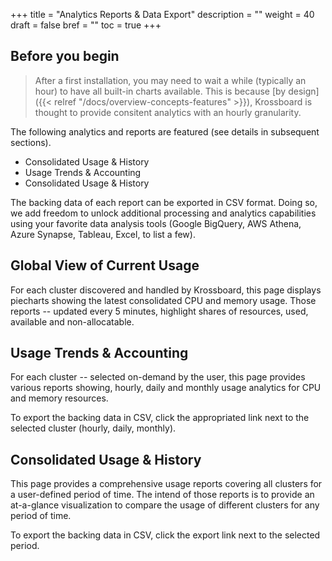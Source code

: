 +++
title = "Analytics Reports & Data Export"
description = ""
weight = 40
draft = false
bref = ""
toc = true 
+++

## Before you begin

> After a first installation, you may need to wait a while (typically an hour) to have all built-in charts available. This is because [by design]({{< relref "/docs/overview-concepts-features" >}}), Krossboard is thought to provide consitent analytics with an hourly granularity.

The following analytics and reports are featured  (see details in subsequent sections).

* Consolidated Usage & History
* Usage Trends & Accounting
* Consolidated Usage & History

The backing data of each report can be exported in CSV format. Doing so, we add freedom to unlock additional processing and analytics capabilities using your favorite data analysis tools (Google BigQuery, AWS Athena, Azure Synapse, Tableau, Excel, to list a few).

## Global View of Current Usage
For each cluster discovered and handled by Krossboard, this page displays piecharts showing the latest consolidated CPU and memory usage. Those reports -- updated every 5 minutes, highlight shares of resources, used, available and non-allocatable.

## Usage Trends & Accounting
For each cluster -- selected on-demand by the user, this page provides various reports showing, hourly, daily and monthly usage analytics for CPU and memory resources. 

To export the backing data in CSV, click the appropriated link next to the selected cluster (hourly, daily, monthly).
 
## Consolidated Usage & History
This page provides a comprehensive usage reports covering all clusters for a user-defined period of time. The intend of those reports is to provide an at-a-glance visualization to compare the usage of different clusters for any period of time.

To export the backing data in CSV, click the export link next to the selected period.

